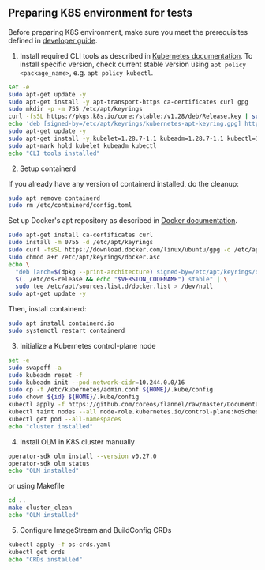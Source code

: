 ## Preparing K8S environment for tests

Before preparing K8S environment, make sure you meet the prerequisites 
defined in [developer guide](https://github.com/openvinotoolkit/operator/blob/main/docs/developer_guide.md). 

1. Install required CLI tools as described in [Kubernetes documentation](https://kubernetes.io/docs/setup/production-environment/tools/kubeadm/install-kubeadm/#installing-kubeadm-kubelet-and-kubectl).
To install specific version, check current stable version using ```apt policy <package_name>```, e.g. ```apt policy kubectl```.

```bash
set -e
sudo apt-get update -y
sudo apt-get install -y apt-transport-https ca-certificates curl gpg
sudo mkdir -p -m 755 /etc/apt/keyrings
curl -fsSL https://pkgs.k8s.io/core:/stable:/v1.28/deb/Release.key | sudo gpg --dearmor -o /etc/apt/keyrings/kubernetes-apt-keyring.gpg
echo 'deb [signed-by=/etc/apt/keyrings/kubernetes-apt-keyring.gpg] https://pkgs.k8s.io/core:/stable:/v1.28/deb/ /' | sudo tee /etc/apt/sources.list.d/kubernetes.list
sudo apt-get update -y
sudo apt-get install -y kubelet=1.28.7-1.1 kubeadm=1.28.7-1.1 kubectl=1.28.7-1.1
sudo apt-mark hold kubelet kubeadm kubectl
echo "CLI tools installed"
```

2. Setup containerd

If you already have any version of containerd installed, do the cleanup: 

```bash
sudo apt remove containerd
sudo rm /etc/containerd/config.toml
```

Set up Docker's apt repository as described in [Docker documentation](https://docs.docker.com/engine/install/ubuntu/#install-using-the-repository).
```bash
sudo apt-get install ca-certificates curl
sudo install -m 0755 -d /etc/apt/keyrings
sudo curl -fsSL https://download.docker.com/linux/ubuntu/gpg -o /etc/apt/keyrings/docker.asc
sudo chmod a+r /etc/apt/keyrings/docker.asc
echo \
  "deb [arch=$(dpkg --print-architecture) signed-by=/etc/apt/keyrings/docker.asc] https://download.docker.com/linux/ubuntu \
  $(. /etc/os-release && echo "$VERSION_CODENAME") stable" | \
  sudo tee /etc/apt/sources.list.d/docker.list > /dev/null
sudo apt-get update -y
```

Then, install containerd:

```bash
sudo apt install containerd.io
sudo systemctl restart containerd
```

3. Initialize a Kubernetes control-plane node

```bash
set -e
sudo swapoff -a
sudo kubeadm reset -f
sudo kubeadm init --pod-network-cidr=10.244.0.0/16
sudo cp -f /etc/kubernetes/admin.conf ${HOME}/.kube/config
sudo chown ${id} ${HOME}/.kube/config
kubectl apply -f https://github.com/coreos/flannel/raw/master/Documentation/kube-flannel.yml
kubectl taint nodes --all node-role.kubernetes.io/control-plane:NoSchedule-
kubectl get pod --all-namespaces
echo "cluster installed"
```

4. Install OLM in K8S cluster manually
```bash
operator-sdk olm install --version v0.27.0
operator-sdk olm status
echo "OLM installed"
```

or using Makefile

```bash
cd ..
make cluster_clean
echo "OLM installed"
```


5. Configure ImageStream and BuildConfig CRDs
```bash
kubectl apply -f os-crds.yaml
kubectl get crds
echo "CRDs installed"
```
